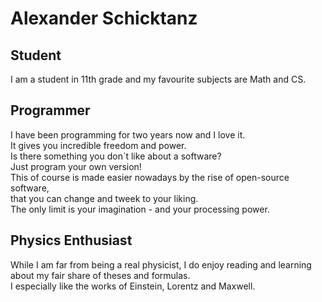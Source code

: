 # Alexander Schicktanz
## Student

I am a student in 11th grade and my favourite subjects are Math and CS.

## Programmer

I have been programming for two years now and I love it.  
It gives you incredible freedom and power.  
Is there something you don´t like about a software?  
Just program your own version!  
This of course is made easier nowadays by the rise of open-source software,  
that you can change and tweek to your liking.  
The only limit is your imagination - and your processing power.

## Physics Enthusiast

While I am far from being a real physicist, I do enjoy reading and learning about my fair share of theses and formulas.  
I especially like the works of Einstein, Lorentz and Maxwell.
